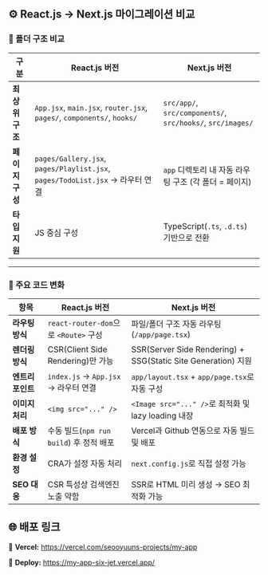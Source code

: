 ## ⚙️ React.js → Next.js 마이그레이션 비교

### 📁 폴더 구조 비교

| 구분 | React.js 버전 | Next.js 버전 |
|------|-------------------------------------------------------------|--------------------------------|
| **최상위 구조** | `App.jsx`, `main.jsx`, `router.jsx`, `pages/`, `components/`, `hooks/` | `src/app/`, `src/components/`, `src/hooks/`, `src/images/` |
| **페이지 구성** | `pages/Gallery.jsx`, `pages/Playlist.jsx`, `pages/TodoList.jsx` → 라우터 연결 | `app` 디렉토리 내 자동 라우팅 구조 (각 폴더 = 페이지) |
| **타입 지원** | JS 중심 구성 | TypeScript(`.ts`, `.d.ts`) 기반으로 전환 |

---

### 🔄 주요 코드 변화

| 항목 | React.js 버전 | Next.js 버전 |
|------|----------------|---------------|
| **라우팅 방식** | `react-router-dom`으로 `<Route>` 구성 | 파일/폴더 구조 자동 라우팅 (`/app/page.tsx`) |
| **렌더링 방식** | CSR(Client Side Rendering)만 가능 | SSR(Server Side Rendering) + SSG(Static Site Generation) 지원 |
| **엔트리 포인트** | `index.js` → `App.jsx` → 라우터 연결 | `app/layout.tsx` + `app/page.tsx`로 자동 구성 |
| **이미지 처리** | `<img src="..." />` | `<Image src="..." />`로 최적화 및 lazy loading 내장 |
| **배포 방식** | 수동 빌드(`npm run build`) 후 정적 배포 | Vercel과 Github 연동으로 자동 빌드 및 배포 |
| **환경 설정** | CRA가 설정 자동 처리 | `next.config.js`로 직접 설정 가능 |
| **SEO 대응** | CSR 특성상 검색엔진 노출 약함 | SSR로 HTML 미리 생성 → SEO 최적화 가능 |

## 🌐 배포 링크  

🔗 **Vercel:** https://vercel.com/seooyuuns-projects/my-app

🔗 **Deploy:** https://my-app-six-jet.vercel.app/

